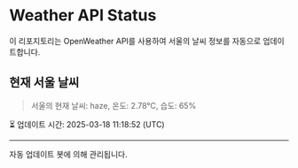 
# Weather API Status

이 리포지토리는 OpenWeather API를 사용하여 서울의 날씨 정보를 자동으로 업데이트합니다.

## 현재 서울 날씨
> 서울의 현재 날씨: haze, 온도: 2.78°C, 습도: 65%

⏳ 업데이트 시간: 2025-03-18 11:18:52 (UTC)

---
자동 업데이트 봇에 의해 관리됩니다.
